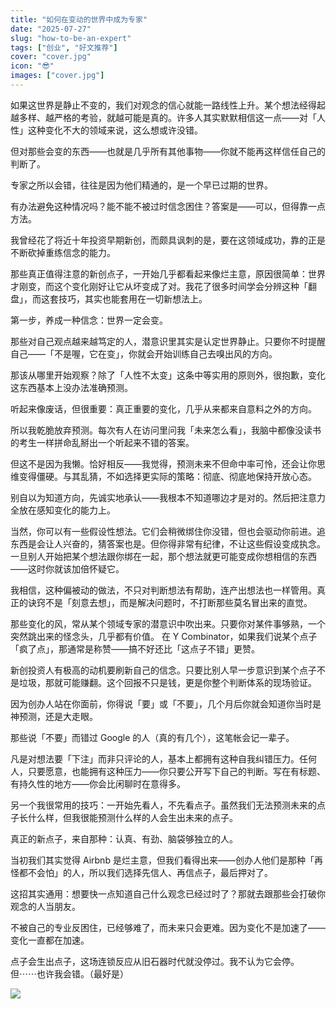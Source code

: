 ```yaml
---
title: "如何在变动的世界中成为专家"
date: "2025-07-27"
slug: "how-to-be-an-expert"
tags: ["创业", "好文推荐"]
cover: "cover.jpg"
icon: "😎"
images: ["cover.jpg"]
---
```

如果这世界是静止不变的，我们对观念的信心就能一路线性上升。某个想法经得起越多样、越严格的考验，就越可能是真的。许多人其实默默相信这一点——对「人性」这种变化不大的领域来说，这么想或许没错。



但对那些会变的东西——也就是几乎所有其他事物——你就不能再这样信任自己的判断了。



专家之所以会错，往往是因为他们精通的，是一个早已过期的世界。



有办法避免这种情况吗？能不能不被过时信念困住？答案是——可以，但得靠一点方法。



我曾经花了将近十年投资早期新创，而颇具讽刺的是，要在这领域成功，靠的正是不断砍掉重练信念的能力。



那些真正值得注意的新创点子，一开始几乎都看起来像烂主意，原因很简单：世界才刚变，而这个变化刚好让它从坏变成了对。我花了很多时间学会分辨这种「翻盘」，而这套技巧，其实也能套用在一切新想法上。



第一步，养成一种信念：世界一定会变。



那些对自己观点越来越笃定的人，潜意识里其实是认定世界静止。只要你不时提醒自己——「不是喔，它在变」，你就会开始训练自己去嗅出风的方向。



那该从哪里开始观察？除了「人性不太变」这条中等实用的原则外，很抱歉，变化这东西基本上没办法准确预测。



听起来像废话，但很重要：真正重要的变化，几乎从来都来自意料之外的方向。



所以我乾脆放弃预测。每次有人在访问里问我「未来怎么看」，我脑中都像没读书的考生一样拼命乱掰出一个听起来不错的答案。



但这不是因为我懒。恰好相反——我觉得，预测未来不但命中率可怜，还会让你思维变得僵硬。与其乱猜，不如选择更实际的策略：彻底、彻底地保持开放心态。



别自以为知道方向，先诚实地承认——我根本不知道哪边才是对的。然后把注意力全放在感知变化的能力上。



当然，你可以有一些假设性想法。它们会稍微绑住你没错，但也会驱动你前进。追东西是会让人兴奋的，猜答案也是。但你得非常有纪律，不让这些假设变成执念。
一旦别人开始把某个想法跟你绑在一起，那个想法就更可能变成你想相信的东西——这时你就该加倍怀疑它。



我相信，这种偏被动的做法，不只对判断想法有帮助，连产出想法也一样管用。真正的诀窍不是「刻意去想」，而是解决问题时，不打断那些莫名冒出来的直觉。



那些变化的风，常从某个领域专家的潜意识中吹出来。只要你对某件事够熟，一个突然跳出来的怪念头，几乎都有价值。
在 Y Combinator，如果我们说某个点子「疯了点」，那通常是称赞——搞不好还比「这点子不错」更赞。



新创投资人有极高的动机要刷新自己的信念。只要比别人早一步意识到某个点子不是垃圾，那就可能赚翻。这个回报不只是钱，更是你整个判断体系的现场验证。



因为创办人站在你面前，你得说「要」或「不要」，几个月后你就会知道你当时是神预测，还是大走眼。



那些说「不要」而错过 Google 的人（真的有几个），这笔帐会记一辈子。



凡是对想法要「下注」而非只评论的人，基本上都拥有这种自我纠错压力。任何人，只要愿意，也能拥有这种压力——你只要公开写下自己的判断。写在有标题、有持久性的地方——你会比闲聊时在意得多。



另一个我很常用的技巧：一开始先看人，不先看点子。虽然我们无法预测未来的点子长什么样，但我很能预测什么样的人会生出未来的点子。



真正的新点子，来自那种：认真、有劲、脑袋够独立的人。



当初我们其实觉得 Airbnb 是烂主意，但我们看得出来——创办人他们是那种「再怪都不会怕」的人，所以我们选择先信人、再信点子，最后押对了。



这招其实通用：想要快一点知道自己什么观念已经过时了？那就去跟那些会打破你观念的人当朋友。



不被自己的专业反困住，已经够难了，而未来只会更难。因为变化不是加速了——变化一直都在加速。



点子会生出点子，这场连锁反应从旧石器时代就没停过。我不认为它会停。
但⋯⋯也许我会错。（最好是）




![](https://prod-files-secure.s3.us-west-2.amazonaws.com/112d0858-5090-4d34-a606-b75eb8d65fd2/46476355-9cf3-4e99-9b7a-3531bc426380/1000202064.png?X-Amz-Algorithm=AWS4-HMAC-SHA256&X-Amz-Content-Sha256=UNSIGNED-PAYLOAD&X-Amz-Credential=ASIAZI2LB466SDBZHLK4%2F20250926%2Fus-west-2%2Fs3%2Faws4_request&X-Amz-Date=20250926T221159Z&X-Amz-Expires=3600&X-Amz-Security-Token=IQoJb3JpZ2luX2VjEA4aCXVzLXdlc3QtMiJIMEYCIQDQ8Js5jX2IXP69w4pGyeTg5SLqrr7lOB1VQMlRu7B2fAIhAOxoUO0XM%2Ft1sLeaOQpoz%2BFRQHTO%2BjLVRYwBd2qmu2OfKogECJf%2F%2F%2F%2F%2F%2F%2F%2F%2F%2FwEQABoMNjM3NDIzMTgzODA1IgwTxeyRPnyLIWMPJQcq3AMkm8ydyMBzzsHRJSzQ6IZKVFu4lUgFCWIHuO%2Fx6ADu6ClvxR7CEy1pOUOpA1VQKJoHeQl0ZaE24%2BfWpjP8BsDM%2FlOGPLcT2s5d%2BprGUwsKv75ocEe4fFhkGz%2Fh%2BwDpeE%2F8QnPyxRVF9gF%2BMjPWlyhkuXaFvHfh8Hj34U0N23pIfw1tJDctIk5uLu8aVKWtaQTZ4Zu9tkt3Dm3hVYpLTJkipOGlU5SKsJJjCrwVnIQXH83RIKJDzOSe1UX4NtjP%2FqTtuSMtTNSQx3o86IcbJfOgneaNNaaKUP86oIt9mIOXDxjuWCCnXqvfXERBxdJjh1AMege18CJBQ%2F407wVJCGuIUe7LNNAtxOkxs6QAxT%2Bs3MqrkwqB6T%2BtDtf%2FTtB4mHQ0JxyhGmlw092kQRStiCWnhN1scC9lu1PRymF%2F6Mz8OqHk2Uqp%2FFoqv%2BXAtbJQl%2B4Ac8UIYydMEP64jnOP831ZAv8eI%2FcwmQ%2F8sRVxUn38LwH0KasRxswYAR%2BjQihIvBWtKlAwf6drXlrinALzpcvDR2UVU3HRnvIMHjCrMOPPT%2FUocbkYqaP5vC35TAUWxnFKNOO%2Fi1jTKAYBWueEvRf4o6YTJnaX7KLYJWrFiR9GffGFxJL69aNBqTIozTD%2BlNzGBjqkAUKacsz7NFV3pzVGwWDWhcQyw1KYyOucm5IprvSRMesq5TspS%2FGpa4TCQ5anaKVNN6vTT3T2%2BYjy1hWCsPQ6lKlXs9quG12cwLKM7Ah%2BjyL8Al2%2Bzwxd55kvN7S0rslkLjvv5hD3fl2n9QqHu%2B0b2X9Pj%2FdwVc2mLM7K3pEAppfbUjbCFoA6cM8Z48P7Z6IFaCsxApUg2Q6WcarBaimjKAuyzYRy&X-Amz-Signature=2fea32a4df8be90e51a70dc740fa785636944ec0bb14d33bfd5211b876f5b4f0&X-Amz-SignedHeaders=host&x-amz-checksum-mode=ENABLED&x-id=GetObject)

